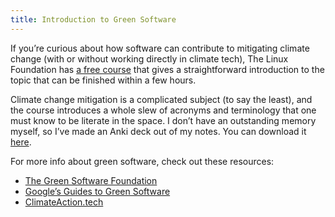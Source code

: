 ```yaml
---
title: Introduction to Green Software
---
```


If you’re curious about how software can contribute to mitigating climate change (with or without working directly in climate tech), The Linux Foundation has [a free course](https://trainingportal.linuxfoundation.org/courses/green-software-for-practitioners-lfc131) that gives a straightforward introduction to the topic that can be finished within a few hours.

Climate change mitigation is a complicated subject (to say the least), and the course introduces a whole slew of acronyms and terminology that one must know to be literate in the space. I don’t have an outstanding memory myself, so I’ve made an Anki deck out of my notes. You can download it [here](https://ankiweb.net/shared/info/1857242238).

For more info about green software, check out these resources:
- [The Green Software Foundation](https://greensoftware.foundation/)
- [Google’s Guides to Green Software](https://inthecloud.withgoogle.com/go-green-software/software-guide.html)
- [ClimateAction.tech](climateaction.tech/)